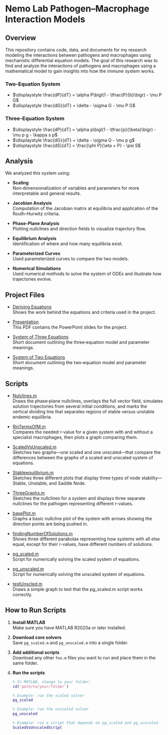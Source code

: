 # Nemo Lab Pathogen–Macrophage Interaction Models

## Overview

This repository contains code, data, and documents for my research modeling the interactions between pathogens and macrophages using mechanistic differential equation models. The goal of this research was to find and analyze the interactions of pathogens and macrophages using a mathematical model to gain insights into how the immune system works.

### Two-Equation System

- $\displaystyle \frac{dP}{dT} = \alpha P\bigl(1 - \tfrac{P}{b}\bigr) - \mu P G$
- $\displaystyle \frac{dG}{dT} = \delta - \sigma G - \mu P G$

### Three-Equation System

- $\displaystyle \frac{dP}{dT} = \alpha p\bigl(1 - \tfrac{p}{\beta}\bigr) - \mu p g - \kappa s p$
- $\displaystyle \frac{dG}{dT} = \delta - \sigma G - \mu p g$
- $\displaystyle \frac{dS}{dT} = \frac{\phi P}{\eta + P} - \psi S$

## Analysis

We analyzed this system using:

- **Scaling**  
  Non‐dimensionalization of variables and parameters for more interpretable and general results.

- **Jacobian Analysis**  
  Computation of the Jacobian matrix at equilibria and application of the Routh–Hurwitz criteria.

- **Phase-Plane Analysis**  
  Plotting nullclines and direction fields to visualize trajectory flow.

- **Equilibrium Analysis**  
  Identification of where and how many equilibria exist.

- **Parameterized Curves**  
  Used parameterized curves to compare the two models.

- **Numerical Simulations**  
  Used numerical methods to solve the system of ODEs and illustrate how trajectories evolve.

## Project Files

- [Deriving Equations](Files/DerivingEqutaions.pdf)  
  Shows the work behind the equations and criteria used in the project.

- [Presentation](Files/DerivingEqutaions.pdf)  
  This PDF contains the PowerPoint slides for the project.

- [System of Three Equations](Files/SystemOfThreeEquations.pdf)  
  Short document outlining the three‐equation model and parameter meanings.

- [System of Two Equations](Files/SystemOfTwoEquations.pdf)  
  Short document outlining the two‐equation model and parameter meanings.


## Scripts

- [Nulclines.m](Scripts/Nulclines.m)  
  Draws the phase‐plane nullclines, overlays the full vector field, simulates solution trajectories from several initial conditions, and marks the vertical dividing line that separates regions of stable versus unstable endemic equilibria.

- [RinTermsOfM.m](Scripts/RinTermsOfM.m)  
  Compares the needed r-value for a given system with and without a specialist macrophages, then plots a graph comparing them.

- [ScaledVsUnscaled.m](Scripts/ScaledVsUnscaled.m)  
  Sketches two graphs—one scaled and one unscaled—that compare the differences between the graphs of a scaled and unscaled system of equations.

- [Stableequilibrium.m](Scripts/Stableequilibrium.m)  
  Sketches three different plots that display three types of node stability—Stable, Unstable, and Saddle Node.

- [ThreeGraphs.m](Scripts/ThreeGraphs.m)  
  Sketches the nullclines for a system and displays three separate nullclines for the pathogen representing different r-values.

- [basePlot.m](Scripts/basePlot.m)  
  Graphs a basic nullcline plot of the system with arrows showing the direction points are being pushed in.

- [findingNumberOfSolutions.m](Scripts/findingNumberOfSolutions.m)  
  Shows three different parabolas representing how systems with all else equal, except for their r-values, have different numbers of solutions.

- [pg_scaled.m](Scripts/pg_scaled.m)  
  Script for numerically solving the scaled system of equations.

- [pg_unscaled.m](Scripts/pg_unscaled.m)  
  Script for numerically solving the unscaled system of equations.

- [testUnscled.m](Scripts/testUnscaled.m)  
  Draws a simple graph to test that the pg_scaled.m script works correctly.

## How to Run Scripts

1. **Install MATLAB**  
   Make sure you have MATLAB R2020a or later installed.

2. **Download core solvers**  
   Save `pg_scaled.m` and `pg_unscaled.m` into a single folder.

3. **Add additional scripts**  
   Download any other `foo.m` files you want to run and place them in the same folder.

4. **Run the scripts**  
   ```matlab
   % In MATLAB, change to your folder:
   cd('path/to/your/folder')

   % Example: run the scaled solver
   pg_scaled

   % Example: run the unscaled solver
   pg_unscaled

   % Example: run a script that depends on pg_scaled and pg_unscaled
   ScaledVsUnscaledScript
